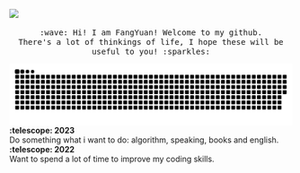 ![](https://komarev.com/ghpvc/?username=FangYuan33&color=blue)
<p align="center">
  <samp>
    :wave: Hi! I am FangYuan! Welcome to my github.
    <br>There's a lot of thinkings of life, I hope these will be useful to you! :sparkles:
    <br>
<!--     <img src="https://img-blog.csdnimg.cn/948441d461a74498918d5f243aa8d690.gif" align="center"> -->
   
  </samp>
</p>

<img align="center" src="https://github.com/FangYuan33/FangYuan33/blob/main/assets/github-snake.svg" />

<summary><b>:telescope: 2023</b></summary> Do something what i want to do: algorithm, speaking, books and english.
<summary><b>:telescope: 2022</b></summary> Want to spend a lot of time to improve my coding skills.

